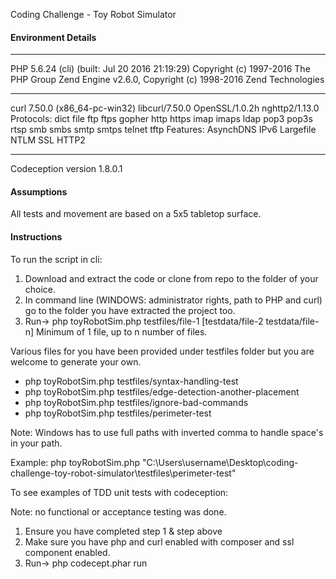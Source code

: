 Coding Challenge - Toy Robot Simulator

#### Environment Details

---------------------------------------------------------------------------------------------------------------
PHP 5.6.24 (cli) (built: Jul 20 2016 21:19:29)
Copyright (c) 1997-2016 The PHP Group
Zend Engine v2.6.0, Copyright (c) 1998-2016 Zend Technologies

---------------------------------------------------------------------------------------------------------------
curl 7.50.0 (x86_64-pc-win32) libcurl/7.50.0 OpenSSL/1.0.2h nghttp2/1.13.0
Protocols: dict file ftp ftps gopher http https imap imaps ldap pop3 pop3s rtsp smb smbs smtp smtps telnet tftp
Features: AsynchDNS IPv6 Largefile NTLM SSL HTTP2

---------------------------------------------------------------------------------------------------------------
Codeception version 1.8.0.1

#### Assumptions

All tests and movement are based on a 5x5 tabletop surface.

#### Instructions

To run the script in cli:


1. Download and extract the code or clone from repo to the folder of your choice.
2. In command line (WINDOWS: administrator rights, path to PHP and curl) go to the folder you have extracted the project too. 
3. Run-> php toyRobotSim.php testfiles/file-1 [testdata/file-2  testdata/file-n] Minimum of 1 file, up to n number of files.

Various files for you have been provided under testfiles folder but you are welcome to generate your own.

- php toyRobotSim.php testfiles/syntax-handling-test
- php toyRobotSim.php testfiles/edge-detection-another-placement
- php toyRobotSim.php testfiles/ignore-bad-commands
- php toyRobotSim.php testfiles/perimeter-test

Note: Windows has to use full paths with inverted comma to handle space's in your path.

Example: php toyRobotSim.php  "C:\Users\username\Desktop\coding-challenge-toy-robot-simulator\testfiles\perimeter-test"

To see examples of TDD unit tests with codeception:

Note: no functional or acceptance testing was done.

1. Ensure you have completed step 1 & step above
2. Make sure you have php and curl enabled with composer and ssl component enabled.
3. Run-> php codecept.phar run 